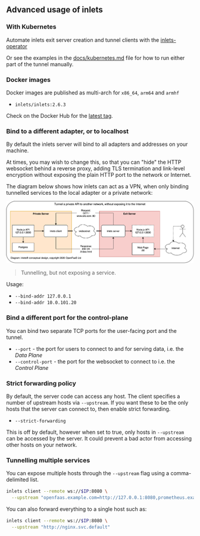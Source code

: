 ## Advanced usage of inlets

### With Kubernetes

Automate inlets exit server creation and tunnel clients with the [inlets-operator](https://github.com/inlets/inlets-operator)

Or see the examples in the [docs/kubernetes.md](docs/kubernetes.md) file for how to run either part of the tunnel manually.

### Docker images

Docker images are published as multi-arch for `x86_64`, `arm64` and `armhf`

* `inlets/inlets:2.6.3`

Check on the Docker Hub for the [latest tag](https://hub.docker.com/r/inlets/inlets/tags).

### Bind to a different adapter, or to localhost

By default the inlets server will bind to all adapters and addresses on your machine.

At times, you may wish to change this, so that you can "hide" the HTTP websocket behind a reverse proxy, adding TLS termination and link-level encryption without exposing the plain HTTP port to the network or Internet.

The diagram below shows how inlets can act as a VPN, when only binding tunnelled services to the local adapter or a private network:

![Tunnelling, but not exposing a service](./inlets-private.png)

> Tunnelling, but not exposing a service.

Usage:

* `--bind-addr 127.0.0.1`
* `--bind-addr 10.0.101.20`

### Bind a different port for the control-plane

You can bind two separate TCP ports for the user-facing port and the tunnel.

* `--port` - the port for users to connect to and for serving data, i.e. the *Data Plane*
* `--control-port` - the port for the websocket to connect to i.e. the *Control Plane*

### Strict forwarding policy

By default, the server code can access any host. The client specifies a number of upstream hosts via `--upstream`. If you want these to be the only hosts that the server can connect to, then enable strict forwarding.

* `--strict-forwarding`

This is off by default, however when set to true, only hosts in `--upstream` can be accessed by the server. It could prevent a bad actor from accessing other hosts on your network.

### Tunnelling multiple services

You can expose multiple hosts through the `--upstream` flag using a comma-delimited list.

```bash
inlets client --remote ws://$IP:8080 \
  --upstream "openfaas.example.com=http://127.0.0.1:8080,prometheus.example.com=http://127.0.0.1:9090"
```

You can also forward everything to a single host such as:

```bash
inlets client --remote ws://$IP:8080 \
  --upstream "http://nginx.svc.default"
```
